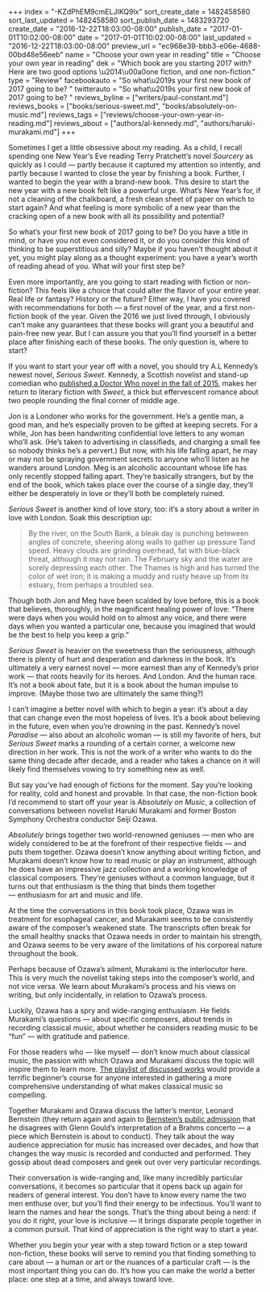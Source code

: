+++
index = "-KZdPhEM9cmELJIKQ9lx"
sort_create_date = 1482458580
sort_last_updated = 1482458580
sort_publish_date = 1483293720
create_date = "2016-12-22T18:03:00-08:00"
publish_date = "2017-01-01T10:02:00-08:00"
date = "2017-01-01T10:02:00-08:00"
last_updated = "2016-12-22T18:03:00-08:00"
preview_url = "ec968e39-bbb3-e06e-4688-00bd48e56eeb"
name = "Choose your own year in reading"
title = "Choose your own year in reading"
dek = "Which book are you starting 2017 with? Here are two good options \u2014\u00a0one fiction, and one non-fiction."
type = "Review"
facebookauto = "So what\u2019s your first new book of 2017 going to be? "
twitterauto = "So what\u2019s your first new book of 2017 going to be? "
reviews_byline = ["writers/paul-constant.md"]
reviews_books = ["books/serious-sweet.md", "books/absolutely-on-music.md"]
reviews_tags = ["reviews/choose-your-own-year-in-reading.md"]
reviews_about = ["authors/al-kennedy.md", "authors/haruki-murakami.md"]
+++

Sometimes I get a little obsessive about my reading. As a child, I recall spending one New Year’s Eve reading Terry Pratchett’s novel *Sourcery* as quickly as I could — partly because it captured my attention so intently, and partly because I wanted to close the year by finishing a book. Further, I wanted to begin the year with a brand-new book. This desire to start the new year with a new book felt like a powerful urge. What’s New Year’s for, if not a cleaning of the chalkboard, a fresh clean sheet of paper on which to start again? And what feeling is more symbolic of a new year than the cracking open of a new book with all its possibility and potential?

So what’s your first new book of 2017 going to be? Do you have a title in mind, or have you not even considered it, or do you consider this kind of thinking to be superstitious and silly? Maybe if you haven’t thought about it yet, you might play along as a thought experiment: you have a year’s worth of reading ahead of you. What will your first step be?

Even more importantly, are you going to start reading with fiction or non-fiction? This feels like a choice that could alter the flavor of your entire year. Real life or fantasy? History or the future? Either way, I have you covered with recommendations for both — a first novel of the year, and a first non-fiction book of the year. Given the 2016 we just lived through, I obviously can’t make any guarantees that these books will grant you a beautiful and pain-free new year. But I can assure you that you’ll find yourself in a better place after finishing each of these books. The only question is, where to start?

<div class="break"></div>

If you want to start your year off with a novel, you should try A.L Kennedy’s newest novel, *Serious Sweet*. Kennedy, a Scottish novelist and stand-up comedian who [published a Doctor Who novel in the fall of 2015](http://www.seattlereviewofbooks.com/reviews/the-doctor-is-in/), makes her return to literary fiction with *Sweet*, a thick but effervescent romance about two people rounding the final corner of middle age.

Jon is a Londoner who works for the government. He’s a gentle man, a good man, and he’s  especially proven to be gifted at keeping secrets. For a while, Jon has been handwriting confidential love letters to any woman who’ll ask. (He’s taken to advertising in classifieds, and charging a small fee so nobody thinks he’s a pervert.) But now, with his life falling apart, he may or may not be spraying government secrets to anyone who’ll listen as he wanders around London. Meg is an alcoholic accountant whose life has only recently stopped falling apart. They’re basically strangers, but by the end of the book, which takes place over the course of a single day, they’ll either be desperately in love or they’ll both be completely ruined.

*Serious Sweet* is another kind of love story, too: it’s a story about a writer in love with London. Soak this description up:

<blockquote>By the river, on the South Bank, a bleak day is punching beteween angles of concrete, sheering along walls to gather up pressure Tand speed. Heavy clouds are grinding overhead, fat with blue-black threat, although it may not rain. The February sky and the water are sorely depressing each other. The Thames is high and has turned the color of wet iron; it is making a muddy and rusty heave up from its estuary, from perhaps a troubled sea.</blockquote>

Though both Jon and Meg have been scalded by love before, this is a book that believes, thoroughly, in the magnificent healing power of love: “There were days when you would hold on to almost any voice, and there were days when you wanted a particular one, because you imagined that would be the best to help you keep a grip.”

*Serious Sweet* is heavier on the sweetness than the seriousness, although there is plenty of hurt and desperation and darkness in the book. It’s ultimately a very earnest novel — more earnest than any of Kennedy’s prior work — that roots heavily for its heroes. And London. And the human race. It’s not a book about fate, but it is a book about the human impulse to improve. (Maybe those two are ultimately the same thing?)

I can’t imagine a better novel with which to begin a year: it’s about a day that can change even the most hopeless of lives. It’s a book about believing in the future, even when you’re drowning in the past. Kennedy’s novel *Paradise* — also about an alcoholic woman — is still my favorite of hers, but *Serious Sweet* marks a rounding of a certain corner, a welcome new direction in her work. This is not the work of a writer who wants to do the same thing decade after decade, and a reader who takes a chance on it will likely find themselves vowing to try something new as well.

<div class="break"></div>

But say you’ve had enough of fictions for the moment. Say you’re looking for reality, cold and honest and provable. In that case, the non-fiction book I’d recommend to start off your year is *Absolutely on Music*, a collection of conversations between novelist Haruki Murakami and former Boston Symphony Orchestra conductor Seiji Ozawa.

*Absolutely* brings together two world-renowned geniuses — men who are widely considered to be at the forefront of their respective fields — and puts them together. Ozawa doesn’t know anything about writing fiction, and Murakami doesn’t know how to read music or play an instrument, although he does have an impressive jazz collection and a working knowledge of classical composers. They’re geniuses without a common language, but it turns out that enthusiasm is the thing that binds them together — enthusiasm for art and music and life.

At the time the conversations in this book took place, Ozawa was in treatment for esophageal cancer, and Murakami seems to be consistently aware of the composer’s weakened state. The transcripts often break for the small healthy snacks that Ozawa needs in order to maintain his strength, and Ozawa seems to be very aware of the limitations of his corporeal nature throughout the book.

Perhaps because of Ozawa’s ailment, Murakami is the interlocutor here. This is very much the novelist taking steps into the composer’s world, and not vice versa. We learn about Murakami’s process and his views on writing, but only incidentally, in relation to Ozawa’s process.

Luckily, Ozawa has a spry and wide-ranging enthusiasm. He fields Murakami’s questions — about specific composers, about trends in recording classical music, about whether he considers reading music to be “fun” — with gratitude and patience.

For those readers who — like myself — don’t know much about classical music, the passion with which Ozawa and Murakami discuss the topic will inspire them to learn more. [The playlist of discussed works](http://www.harukimurakami.com/resource_category/playlist/absolutely-on-music) would provide a terrific beginner’s course for anyone interested in gathering a more comprehensive understanding of what makes classical music so compelling.

Together Murakami and Ozawa discuss the latter’s mentor, Leonard Bernstein (they return again and again to [Bernstein’s public admission](https://play.spotify.com/track/6gLU9RiEskdebO5bcFUuAm?play=true&utm_source=open.spotify.com&utm_medium=open) that he disagrees with Glenn Gould’s interpretation of a Brahms concerto — a piece which Bernstein is about to conduct). They talk about the way audience appreciation for music has increased over decades, and how that changes the way music is recorded and conducted and performed. They gossip about dead composers and geek out over very particular recordings.

Their conversation is wide-ranging and, like many incredibly particular conversations, it becomes so particular that it opens back up again for readers of general interest. You don’t have to know every name the two men enthuse over, but you’ll find their energy to be infectious. You’ll want to learn the names and hear the songs. That’s the thing about being a nerd: if you do it right, your love is inclusive — it brings disparate people together in a common pursuit. That kind of appreciation is the right way to start a year.

<div class="break"></div>

Whether you begin your year with a step toward fiction or a step toward non-fiction, these books will serve to remind you that finding something to care about — a human or art or the nuances of a particular craft — is the most important thing you can do. It’s how you can make the world a better place: one step at a time, and always toward love.
